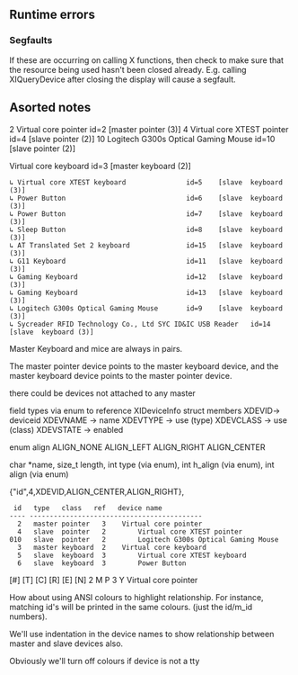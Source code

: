 ## Runtime errors
### Segfaults
If these are occurring on calling X functions, then check to make sure that the resource being used hasn't been closed 
already. E.g. calling XIQueryDevice after closing the display will cause a segfault.

## Asorted notes
   2 Virtual core pointer                          id=2    [master pointer  (3)]
   4 Virtual core XTEST pointer                id=4    [slave  pointer  (2)]
  10 Logitech G300s Optical Gaming Mouse       id=10   [slave  pointer  (2)]
  
  
  Virtual core keyboard                         id=3    [master keyboard (2)]
  
    ↳ Virtual core XTEST keyboard               id=5    [slave  keyboard (3)]
    ↳ Power Button                              id=6    [slave  keyboard (3)]
    ↳ Power Button                              id=7    [slave  keyboard (3)]
    ↳ Sleep Button                              id=8    [slave  keyboard (3)]
    ↳ AT Translated Set 2 keyboard              id=15   [slave  keyboard (3)]
    ↳ G11 Keyboard                              id=11   [slave  keyboard (3)]
    ↳ Gaming Keyboard                           id=12   [slave  keyboard (3)]
    ↳ Gaming Keyboard                           id=13   [slave  keyboard (3)]
    ↳ Logitech G300s Optical Gaming Mouse       id=9    [slave  keyboard (3)]
    ↳ Sycreader RFID Technology Co., Ltd SYC ID&IC USB Reader   id=14   [slave  keyboard (3)]

Master Keyboard and mice are always in pairs.

The master pointer device points to the master keyboard device, 
and the master keyboard device points to the master pointer device.

there could be devices not attached to any master

field types via enum to reference XIDeviceInfo struct members
 XDEVID-> deviceid
 XDEVNAME -> name
 XDEVTYPE -> use (type)
 XDEVCLASS -> use (class)
 XDEVSTATE -> enabled
 
enum align
 ALIGN_NONE
 ALIGN_LEFT
 ALIGN_RIGHT
 ALIGN_CENTER

char *name,
size_t length,
int type (via enum),
int h_align (via enum),
int align (via enum)

{"id",4,XDEVID,ALIGN_CENTER,ALIGN_RIGHT},


```
 id   type   class   ref   device name
---- -------------------------------------------
  2   master pointer   3    Virtual core pointer
  4   slave  pointer   2        Virtual core XTEST pointer
010   slave  pointer   2        Logitech G300s Optical Gaming Mouse
  3   master keyboard  2    Virtual core keyboard
  5   slave  keyboard  3        Virtual core XTEST keyboard
  6   slave  keyboard  3        Power Button
```

[#] [T] [C] [R] [E] [N]
 2   M   P   3   Y   Virtual core pointer
 
How about using ANSI colours to highlight relationship.
For instance, matching id's will be printed in the same
colours. (just the id/m_id numbers).

We'll use indentation in the device names to show relationship between master
and slave devices also.


Obviously we'll turn off colours if device is not a tty
